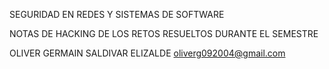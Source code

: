 SEGURIDAD EN REDES Y SISTEMAS DE SOFTWARE

NOTAS DE HACKING DE LOS RETOS RESUELTOS DURANTE EL SEMESTRE

OLIVER GERMAIN SALDIVAR ELIZALDE
oliverg092004@gmail.com